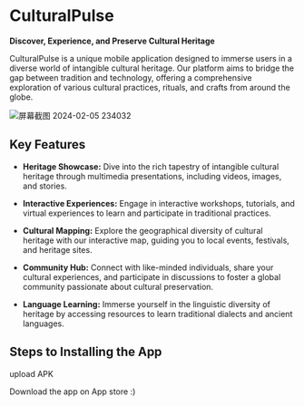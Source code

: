# CulturalPulse

**Discover, Experience, and Preserve Cultural Heritage**

CulturalPulse is a unique mobile application designed to immerse users in a diverse world of intangible cultural heritage. Our platform aims to bridge the gap between tradition and technology, offering a comprehensive exploration of various cultural practices, rituals, and crafts from around the globe.

![屏幕截图 2024-02-05 234032](https://github.com/ucfninf/casa0015-Culture-Pulse/assets/146268411/0eb05043-34bc-4ad8-9e3b-eda64ffea72f)

## Key Features

- **Heritage Showcase:** Dive into the rich tapestry of intangible cultural heritage through multimedia presentations, including videos, images, and stories.
  
- **Interactive Experiences:** Engage in interactive workshops, tutorials, and virtual experiences to learn and participate in traditional practices.

- **Cultural Mapping:** Explore the geographical diversity of cultural heritage with our interactive map, guiding you to local events, festivals, and heritage sites.

- **Community Hub:** Connect with like-minded individuals, share your cultural experiences, and participate in discussions to foster a global community passionate about cultural preservation.

- **Language Learning:** Immerse yourself in the linguistic diversity of heritage by accessing resources to learn traditional dialects and ancient languages.

## Steps to Installing the App
upload APK

Download the app on App store :)
